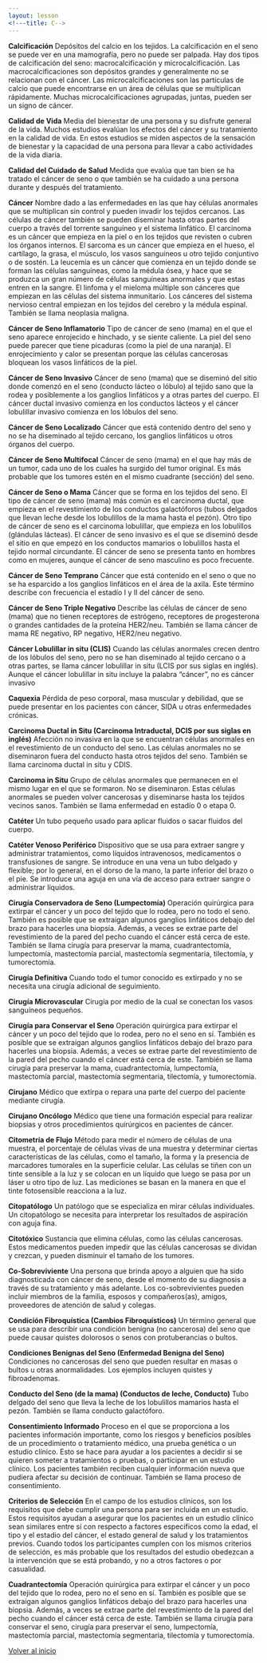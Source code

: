 ```yaml
---
layout: lesson
<!---title: C-->
---
```


<a name="top"></a>

**Calcificación**
Depósitos del calcio en los tejidos. La calcificación en el seno se puede ver en una mamografía, pero no puede ser palpada. Hay dos tipos de calcificación del seno: macrocalcificación y microcalcificación. Las macrocalcificaciones son depósitos grandes y generalmente no se relacionan con el cáncer. Las microcalcificaciones son las partículas de calcio que puede encontrarse en un área de células que se multiplican rápidamente. Muchas microcalcificaciones agrupadas, juntas, pueden ser un signo de cáncer.

**Calidad de Vida**
Media del bienestar de una persona y su disfrute general de la vida. Muchos estudios evalúan los efectos del cáncer y su tratamiento en la calidad de vida. En estos estudios se miden aspectos de la sensación de bienestar y la capacidad de una persona para llevar a cabo actividades de la vida diaria.

**Calidad del Cuidado de Salud** 
Medida que evalúa que tan bien se ha tratado el cáncer de seno o que también se ha cuidado a una persona durante y después del tratamiento.

**Cáncer**
Nombre dado a las enfermedades en las que hay células anormales que se multiplican sin control y pueden invadir los tejidos cercanos. Las células de cáncer también se pueden diseminar hasta otras partes del cuerpo a través del torrente sanguíneo y el sistema linfático. El carcinoma es un cáncer que empieza en la piel o en los tejidos que revisten o cubren los órganos internos. El sarcoma es un cáncer que empieza en el hueso, el cartílago, la grasa, el músculo, los vasos sanguíneos u otro tejido conjuntivo o de sostén. La leucemia es un cáncer que comienza en un tejido donde se forman las células sanguíneas, como la médula ósea, y hace que se produzca un gran número de células sanguíneas anormales y que estas entren en la sangre. El linfoma y el mieloma múltiple son cánceres que empiezan en las células del sistema inmunitario. Los cánceres del sistema nervioso central empiezan en los tejidos del cerebro y la médula espinal. También se llama neoplasia maligna.

**Cáncer de Seno Inflamatorio**
Tipo de cáncer de seno (mama) en el que el seno aparece enrojecido e hinchado, y se siente caliente. La piel del seno puede parecer que tiene picaduras (como la piel de una naranja). El enrojecimiento y calor se presentan porque las células cancerosas bloquean los vasos linfáticos de la piel.

**Cáncer de Seno Invasivo**
Cáncer de seno (mama) que se diseminó del sitio donde comenzó en el seno (conducto lácteo o lóbulo) al tejido sano que la rodea y posiblemente a los ganglios linfáticos y a otras partes del cuerpo. El cáncer ductal invasivo comienza en los conductos lácteos y el cáncer lobulillar invasivo comienza en los lóbulos del seno.

**Cáncer de Seno Localizado**
Cáncer que está contenido dentro del seno y no se ha diseminado al tejido cercano, los ganglios linfáticos u otros órganos del cuerpo.

**Cáncer de Seno Multifocal**
Cáncer de seno (mama) en el que hay más de un tumor, cada uno de los cuales ha surgido del tumor original. Es más probable que los tumores estén en el mismo cuadrante (sección) del seno.

**Cáncer de Seno o Mama**
Cáncer que se forma en los tejidos del seno. El tipo de cáncer de seno (mama) más común es el carcinoma ductal, que empieza en el revestimiento de los conductos galactóforos (tubos delgados que llevan leche desde los lobulillos de la mama hasta el pezón). Otro tipo de cáncer de seno es el carcinoma lobulillar, que empieza en los lobulillos (glándulas lácteas). El cáncer de seno invasivo es el que se diseminó desde el sitio en que empezó en los conductos mamarios o lobulillos hasta el tejido normal circundante. El cáncer de seno se presenta tanto en hombres como en mujeres, aunque el cáncer de seno masculino es poco frecuente.

**Cáncer de Seno Temprano**
Cáncer que está contenido en el seno o que no se ha esparcido a los ganglios linfáticos en el área de la axila. Este término describe con frecuencia el estadío I y II del cáncer de seno.

**Cáncer de Seno Triple Negativo**
Describe las células de cáncer de seno (mama) que no tienen receptores de estrógeno, receptores de progesterona o grandes cantidades de la proteína HER2/neu. También se llama cáncer de mama RE negativo, RP negativo, HER2/neu negativo.

**Cáncer Lobulillar in situ (CLIS)**
Cuando las células anormales crecen dentro de los lóbulos del seno, pero no se han diseminado al tejido cercano o a otras partes, se llama cáncer lobulillar in situ (LCIS por sus siglas en inglés). Aunque el cáncer lobulillar in situ incluye la palabra “cáncer”, no es cáncer invasivo

**Caquexia**
Pérdida de peso corporal, masa muscular y debilidad, que se puede presentar en los pacientes con cáncer, SIDA u otras enfermedades crónicas.

**Carcinoma Ductal in Situ (Carcinoma Intraductal, DCIS por sus siglas en inglés)**
Afección no invasiva en la que se encuentran células anormales en el revestimiento de un conducto del seno. Las células anormales no se diseminaron fuera del conducto hasta otros tejidos del seno. También se llama carcinoma ductal in situ y CDIS.

**Carcinoma in Situ**
Grupo de células anormales que permanecen en el mismo lugar en el que se formaron. No se diseminaron. Estas células anormales se pueden volver cancerosas y diseminarse hasta los tejidos vecinos sanos. También se llama enfermedad en estadío 0 o etapa 0.

**Catéter**
Un tubo pequeño usado para aplicar fluidos o sacar fluidos del cuerpo.

**Catéter Venoso Periférico**
Dispositivo que se usa para extraer sangre y administrar tratamientos, como líquidos intravenosos, medicamentos o transfusiones de sangre. Se introduce en una vena un tubo delgado y flexible; por lo general, en el dorso de la mano, la parte inferior del brazo o el pie. Se introduce una aguja en una vía de acceso para extraer sangre o administrar líquidos.

**Cirugía Conservadora de Seno (Lumpectomía)**
Operación quirúrgica para extirpar el cáncer y un poco del tejido que lo rodea, pero no todo el seno. También es posible que se extraigan algunos ganglios linfáticos debajo del brazo para hacerles una biopsia. Además, a veces se extrae parte del revestimiento de la pared del pecho cuando el cáncer está cerca de este. También se llama cirugía para preservar la mama, cuadrantectomía, lumpectomía, mastectomía parcial, mastectomía segmentaria, tilectomía, y tumorectomía.

**Cirugía Definitiva**
Cuando todo el tumor conocido es extirpado y no se necesita una cirugía adicional de seguimiento.

**Cirugía Microvascular**
Cirugía por medio de la cual se conectan los vasos sanguíneos pequeños.

**Cirugía para Conservar el Seno**
Operación quirúrgica para extirpar el cáncer y un poco del tejido que lo rodea, pero no el seno en sí. También es posible que se extraigan algunos ganglios linfáticos debajo del brazo para hacerles una biopsia. Además, a veces se extrae parte del revestimiento de la pared del pecho cuando el cáncer está cerca de este. También se llama cirugía para preservar la mama, cuadrantectomía, lumpectomía,  mastectomía parcial, mastectomía segmentaria, tilectomía, y tumorectomía. 

**Cirujano**
Médico que extirpa o repara una parte del cuerpo del paciente mediante cirugía.

**Cirujano Oncólogo**
Médico que tiene una formación especial para realizar biopsias y otros procedimientos quirúrgicos en pacientes de cáncer.

**Citometría de Flujo**
Método para medir el número de células de una muestra, el porcentaje de células vivas de una muestra y determinar ciertas características de las células, como el tamaño, la forma y la presencia de marcadores tumorales en la superficie celular. Las células se tiñen con un tinte sensible a la luz y se colocan en un líquido que luego se pasa por un láser u otro tipo de luz. Las mediciones se basan en la manera en que el tinte fotosensible reacciona a la luz.

**Citopatólogo**
Un patólogo que se especializa en mirar células individuales. Un citopatólogo se necesita para interpretar los resultados de aspiración con aguja fina. 

**Citotóxico**
Sustancia que elimina células, como las células cancerosas. Estos medicamentos pueden impedir que las células cancerosas se dividan y crezcan, y pueden disminuir el tamaño de los tumores.

**Co-Sobreviviente**
Una persona que brinda apoyo a alguien que ha sido diagnosticada con cáncer de seno, desde el momento de su diagnosis a través de su tratamiento y más adelante. Los co-sobrevivientes pueden incluir miembros de la familia, esposos y compañeros(as), amigos, proveedores de atención de salud y colegas.

**Condición Fibroquística (Cambios Fibroquísticos)**
Un término general que se usa para describir una condición benigna (no cancerosa) del seno que puede causar quistes dolorosos o senos con protuberancias o bultos.

**Condiciones Benignas del Seno (Enfermedad Benigna del Seno)**
Condiciones no cancerosas del seno que pueden resultar en masas o bultos u otras anormalidades. Los ejemplos incluyen quistes y fibroadenomas.

**Conducto del Seno (de la mama) (Conductos de leche, Conducto)**
Tubo delgado del seno que lleva la leche de los lobulillos mamarios hasta el pezón. También se llama conducto galactóforo.

**Consentimiento Informado**
Proceso en el que se proporciona a los pacientes información importante, como los riesgos y beneficios posibles de un procedimiento o tratamiento médico, una prueba genética o un estudio clínico. Esto se hace para ayudar a los pacientes a decidir si se quieren someter a tratamientos o pruebas, o participar en un estudio clínico. Los pacientes también reciben cualquier información nueva que pudiera afectar su decisión de continuar. También se llama proceso de consentimiento.

**Criterios de Selección**
En el campo de los estudios clínicos, son los requisitos que debe cumplir una persona para ser incluida en un estudio. Estos requisitos ayudan a asegurar que los pacientes en un estudio clínico sean similares entre sí con respecto a factores específicos como la edad, el tipo y el estadio del cáncer, el estado general de salud y los tratamientos previos. Cuando todos los participantes cumplen con los mismos criterios de selección, es más probable que los resultados del estudio obedezcan a la intervención que se está probando, y no a otros factores o por casualidad.

**Cuadrantectomía**
Operación quirúrgica para extirpar el cáncer y un poco del tejido que lo rodea, pero no el seno en sí. También es posible que se extraigan algunos ganglios linfáticos debajo del brazo para hacerles una biopsia. Además, a veces se extrae parte del revestimiento de la pared del pecho cuando el cáncer está cerca de este. También se llama cirugía para conservar el seno, cirugía para preservar el seno, lumpectomía, mastectomía parcial, mastectomía segmentaria, tilectomía y  tumorectomía.


<!--a href="#top">Volver arriba</a-->
<a href="https://scnslabutsa.github.io/myhthelperEduContent/Glossarysp/index.html">Volver al inicio</a>

